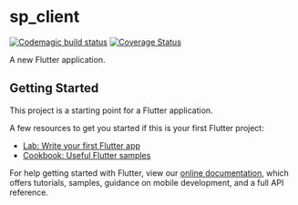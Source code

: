 # sp_client

[![Codemagic build status](https://api.codemagic.io/apps/5c358f4b084a180009cfb1ac/5c358f4b084a180009cfb1ab/status_badge.svg)](https://codemagic.io/apps/5c358f4b084a180009cfb1ac/5c358f4b084a180009cfb1ab/latest_build)
[![Coverage Status](https://coveralls.io/repos/github/smu-gp/sp-client/badge.svg?branch=master)](https://coveralls.io/github/smu-gp/sp-client?branch=master)

A new Flutter application.

## Getting Started

This project is a starting point for a Flutter application.

A few resources to get you started if this is your first Flutter project:

- [Lab: Write your first Flutter app](https://flutter.io/docs/get-started/codelab)
- [Cookbook: Useful Flutter samples](https://flutter.io/docs/cookbook)

For help getting started with Flutter, view our
[online documentation](https://flutter.io/docs), which offers tutorials,
samples, guidance on mobile development, and a full API reference.
